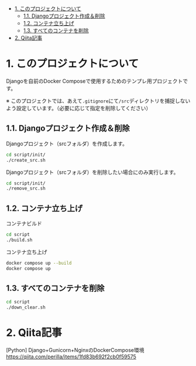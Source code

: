 - [1. このプロジェクトについて](#1-このプロジェクトについて)
  - [1.1. Djangoプロジェクト作成＆削除](#11-djangoプロジェクト作成削除)
  - [1.2. コンテナ立ち上げ](#12-コンテナ立ち上げ)
  - [1.3. すべてのコンテナを削除](#13-すべてのコンテナを削除)
- [2. Qiita記事](#2-qiita記事)


# 1. このプロジェクトについて

Djangoを自前のDocker Composeで使用するためのテンプレ用プロジェクトです。

※ このプロジェクトでは、あえて`.gitignore`にて`/src`ディレクトリを捕捉しないよう設定しています。（必要に応じて指定を削除してください）

## 1.1. Djangoプロジェクト作成＆削除

Djangoプロジェクト（srcフォルダ）を作成します。

```sh
cd script/init/
./create_src.sh
```

Djangoプロジェクト（srcフォルダ）を削除したい場合にのみ実行します。

```sh
cd script/init/
./remove_src.sh
```

## 1.2. コンテナ立ち上げ

コンテナビルド

```sh
cd script
./build.sh
```

コンテナ立ち上げ

```sh
docker compose up --build
docker compose up
```

## 1.3. すべてのコンテナを削除

```sh
cd script
./down_clear.sh
```

# 2. Qiita記事

[Python] Django+Gunicorn+NginxのDockerCompose環境  
https://qiita.com/perilla/items/1fd83b692f2cb0f59575